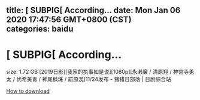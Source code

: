 
title: [ SUBPIG[ According…
date: Mon Jan 06 2020 17:47:56 GMT+0800 (CST)    
categories: baidu
---

# [ SUBPIG[ According…
size: 1.72 GB
 [2019日影][我家的执事如是说][1080p][永濑廉 / 清原翔 / 神宫寺勇太 / 优希美青 / 神尾枫珠 / 前原滉]11/24发布 - 猪猪日部落 | 日剧综合站
 

[How to download](https://bpcam.bemobtrk.com/go/2ceec3aa-1ca2-46d6-b9ff-aaa5c184517c?jno=784)